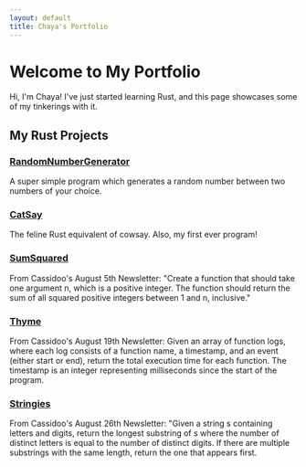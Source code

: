 ```yaml
---
layout: default
title: Chaya's Portfolio
---
```


# Welcome to My Portfolio

Hi, I'm Chaya! I've just started learning Rust, and this page showcases some of my tinkerings with it. 

## My Rust Projects

### [RandomNumberGenerator](https://github.com/coplat/rng)
A super simple program which generates a random number between two numbers of your choice. 

### [CatSay](https://github.com/coplat/CatSay/)
The feline Rust equivalent of cowsay. Also, my first ever program! 

### [SumSquared](https://github.com/coplat/SumSquared)
From Cassidoo's August 5th Newsletter: "Create a function that should take one argument n, which is a positive integer. The function should return the sum of all squared positive integers between 1 and n, inclusive."

### [Thyme](https://github.com/coplat/Thyme)
From Cassidoo's August 19th Newsletter: Given an array of function logs, where each log consists of a function name, a timestamp, and an event (either start or end), return the total execution time for each function. The timestamp is an integer representing milliseconds since the start of the program.

### [Stringies](https://github.com/coplat/Stringies)
From Cassidoo's August 26th Newsletter: "Given a string s containing letters and digits, return the longest substring of s where the number
of distinct letters is equal to the number of distinct digits. If there are multiple substrings with the same
length, return the one that appears first.

